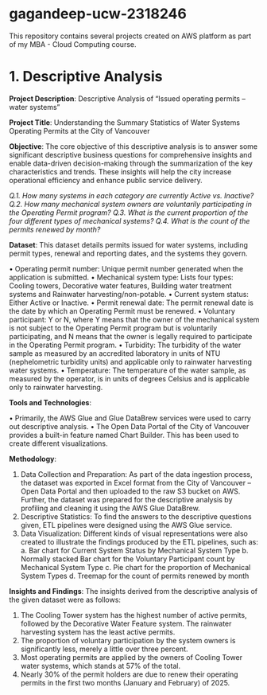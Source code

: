 # gagandeep-ucw-2318246
This repository contains several projects created on AWS platform as part of my MBA - Cloud Computing course.

# 1. Descriptive Analysis
**Project Description**: Descriptive Analysis of “Issued operating permits – water systems”

**Project Title**: Understanding the Summary Statistics of Water Systems Operating Permits at the City of Vancouver

**Objective**: The core objective of this descriptive analysis is to answer some significant descriptive business questions for comprehensive insights and enable data-driven decision-making through the summarization of the key characteristics and trends. These insights will help the city increase operational efficiency and enhance public service delivery.

  *Q.1. How many systems in each category are currently Active vs. Inactive?*
  *Q.2. How many mechanical system owners are voluntarily participating in the Operating Permit program?*
  *Q.3. What is the current proportion of the four different types of mechanical systems?*
  *Q.4. What is the count of the permits renewed by month?*

**Dataset**: This dataset details permits issued for water systems, including permit types, renewal and reporting dates, and the systems they govern.

  •	Operating permit number: Unique permit number generated when the application is submitted.
  •	Mechanical system type: Lists four types: Cooling towers, Decorative water features, Building water treatment systems and Rainwater harvesting/non-potable.
  •	Current system status: Either Active or Inactive.
  •	Permit renewal date: The permit renewal date is the date by which an Operating Permit must be renewed.
  •	Voluntary participant: Y or N, where Y means that the owner of the mechanical system is not subject to the Operating Permit program but is voluntarily participating, and N means that the owner is legally required to participate in the Operating Permit program.
  •	Turbidity: The turbidity of the water sample as measured by an accredited laboratory in units of NTU (nephelometric turbidity units) and applicable only to rainwater harvesting water systems.
  •	Temperature: The temperature of the water sample, as measured by the operator, is in units of degrees Celsius and is applicable only to rainwater harvesting.

**Tools and Technologies**:

  •	Primarily, the AWS Glue and Glue DataBrew services were used to carry out descriptive analysis.
  •	The Open Data Portal of the City of Vancouver provides a built-in feature named Chart Builder. This has been used to create different visualizations.

**Methodology**:

1.	Data Collection and Preparation: As part of the data ingestion process, the dataset was exported in Excel format from the City of Vancouver – Open Data Portal and then uploaded to the raw S3 bucket on AWS. Further, the dataset was prepared for the descriptive analysis by profiling and cleaning it using the AWS Glue DataBrew.
2.	Descriptive Statistics: To find the answers to the descriptive questions given, ETL pipelines were designed using the AWS Glue service.
3.	Data Visualization: Different kinds of visual representations were also created to illustrate the findings produced by the ETL pipelines, such as:
    a.	Bar chart for Current System Status by Mechanical System Type
    b.	Normally stacked Bar chart for the Voluntary Participant count by Mechanical System Type
    c.	Pie chart for the proportion of Mechanical System Types
    d.	Treemap for the count of permits renewed by month

**Insights and Findings**:
The insights derived from the descriptive analysis of the given dataset were as follows:

1.	The Cooling Tower system has the highest number of active permits, followed by the Decorative Water Feature system. The rainwater harvesting system has the least active permits.
2.	The proportion of voluntary participation by the system owners is significantly less, merely a little over three percent.
3.	Most operating permits are applied by the owners of Cooling Tower water systems, which stands at 57% of the total.
4.	Nearly 30% of the permit holders are due to renew their operating permits in the first two months (January and February) of 2025.
